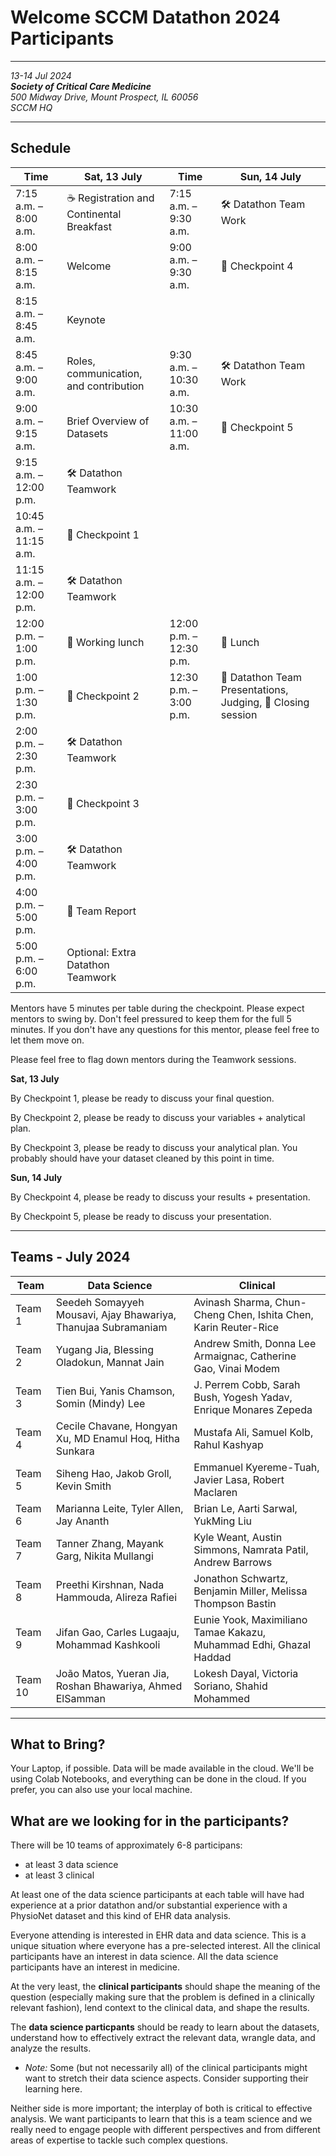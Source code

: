 
# Welcome SCCM Datathon 2024 Participants

---


*13-14 Jul 2024* <br/>
***Society of Critical Care Medicine*** <br>
*500 Midway Drive, Mount Prospect, IL 60056* <br/>
*SCCM HQ* <br/>

---



## Schedule


| **Time** | Sat, 13 July | Time | Sun, 14 July  |
|-------|------------------|--- |--|
|7:15 a.m. – 8:00 a.m.| ☕ Registration and Continental Breakfast| 7:15 a.m. – 9:30 a.m.| 🛠️ Datathon Team Work |
|8:00 a.m. – 8:15 a.m.	| Welcome |  9:00 a.m. – 9:30 a.m. | 🚩 Checkpoint 4
|8:15 a.m. – 8:45 a.m. | Keynote | |
| 8:45 a.m. – 9:00 a.m.	| Roles, communication, and contribution | 9:30 a.m. – 10:30 a.m.| 🛠️ Datathon Team Work |
| 9:00 a.m. – 9:15 a.m.	| Brief Overview of Datasets | 10:30 a.m. – 11:00 a.m. | 🚩 Checkpoint 5
| 9:15 a.m. – 12:00 p.m.	| 🛠️ Datathon Teamwork | | |
| 10:45 a.m. – 11:15 a.m.  | 🚩 Checkpoint 1 | | |
| 11:15 a.m. – 12:00 p.m. | 🛠️ Datathon Teamwork | | |
| 12:00 p.m. – 1:00 p.m.| 🍕 Working lunch |  12:00 p.m. – 12:30 p.m. | 🍕 Lunch |
| 1:00 p.m. – 1:30 p.m.	| 🚩 Checkpoint 2  | 12:30 p.m. – 3:00 p.m. | 🎤 Datathon Team Presentations,  Judging, 👋 Closing session|
| 2:00 p.m. – 2:30 p.m.| 🛠️ Datathon Teamwork |  | |
| 2:30 p.m. – 3:00 p.m. | 🚩 Checkpoint 3| | |
| 3:00 p.m. – 4:00 p.m.| 🛠️ Datathon Teamwork  | |
| 4:00 p.m. – 5:00 p.m. | 📝 Team Report | |
| 5:00 p.m. – 6:00 p.m. |  Optional: Extra Datathon Teamwork | |


Mentors have 5 minutes per table during the checkpoint. Please expect mentors to swing by. Don't feel pressured to keep them for the full 5 minutes. If you don't have any questions for this mentor, please feel free to let them move on.

Please feel free to flag down mentors during the Teamwork sessions.

**Sat, 13 July**

By Checkpoint 1, please be ready to discuss your final question.

By Checkpoint 2, please be ready to discuss your variables + analytical plan.

By Checkpoint 3, please be ready to discuss your analytical plan. You probably should have your dataset cleaned by this point in time.


**Sun, 14 July**

By Checkpoint 4, please be ready to discuss your results + presentation.

By Checkpoint 5, please be ready to discuss your presentation.



---
## Teams - July 2024

| Team | Data Science | Clinical |
| --- | --- | --- |
 | Team 1 |  Seedeh Somayyeh Mousavi, Ajay Bhawariya, Thanujaa Subramaniam |  Avinash Sharma, Chun-Cheng Chen, Ishita Chen, Karin Reuter-Rice |
 | Team 2 |  Yugang Jia, Blessing Oladokun, Mannat Jain |  Andrew Smith, Donna Lee Armaignac, Catherine Gao, Vinai Modem |
 | Team 3 |  Tien Bui, Yanis Chamson, Somin (Mindy) Lee |  J. Perrem Cobb, Sarah Bush, Yogesh Yadav, Enrique Monares Zepeda |
 | Team 4 |  Cecile Chavane, Hongyan Xu, MD Enamul Hoq, Hitha Sunkara |  Mustafa Ali, Samuel Kolb, Rahul Kashyap |
 | Team 5 |  Siheng Hao, Jakob Groll, Kevin Smith |  Emmanuel Kyereme-Tuah, Javier Lasa, Robert Maclaren |
 | Team 6 |  Marianna Leite, Tyler Allen, Jay Ananth |  Brian Le, Aarti Sarwal, YukMing Liu |
 | Team 7 |  Tanner Zhang, Mayank Garg, Nikita Mullangi |  Kyle Weant, Austin Simmons, Namrata Patil, Andrew Barrows |
 | Team 8 |  Preethi Kirshnan, Nada Hammouda, Alireza Rafiei |  Jonathon Schwartz, Benjamin Miller, Melissa Thompson Bastin  |
 | Team 9 |  Jifan Gao, Carles Lugaaju, Mohammad Kashkooli |  Eunie Yook, Maximiliano Tamae Kakazu, Muhammad Edhi, Ghazal Haddad |
 | Team 10 |  João Matos, Yueran Jia, Roshan Bhawariya, Ahmed ElSamman |  Lokesh Dayal, Victoria Soriano, Shahid Mohammed |

---

## What to Bring?
Your Laptop, if possible. Data will be made available in the cloud. We'll be using Colab Notebooks, and everything can be done in the cloud. If you prefer, you can also use your local machine.

## What are we looking for in the participants?
There will be 10 teams of approximately 6-8 participans:
- at least 3 data science
- at least 3 clinical

At least one of the data science participants at each table will have had experience at a prior datathon and/or substantial experience with a PhysioNet dataset and this kind of EHR data analysis. <br>

Everyone attending is interested in EHR data and data science. This is a unique situation where everyone has a pre-selected interest. All the clinical participants have an interest in data science. All the data science participants have an interest in medicine. <br>

At the very least, the **clinical participants** should shape the meaning of the question (especially making sure that the problem is defined in a clinically relevant fashion), lend context to the clinical data, and shape the results. <br>

The **data science particpants** should be ready to learn about the datasets, understand how to effectively extract the relevant data, wrangle data, and analyze the results. <br>
- _Note:_ Some (but not necessarily all) of the clinical participants might want to stretch their data science aspects. Consider supporting their learning here. <br>

Neither side is more important; the interplay of both is critical to effective analysis. We want participants to learn that this is a team science and we really need to engage people with different perspectives and from different areas of expertise to tackle such complex questions.
